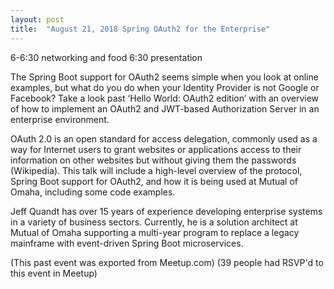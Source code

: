 ```yaml
---
layout: post
title:  "August 21, 2018 Spring OAuth2 for the Enterprise"
---
```


6-6:30 networking and food
6:30 presentation

The Spring Boot support for OAuth2 seems simple when you look at online examples, but what do you do when your Identity Provider is not Google or Facebook? Take a look past ‘Hello World: OAuth2 edition’ with an overview of how to implement an OAuth2 and JWT-based Authorization Server in an enterprise environment.

OAuth 2.0 is an open standard for access delegation, commonly used as a way for Internet users to grant websites or applications access to their information on other websites but without giving them the passwords (Wikipedia). This talk will include a high-level overview of the protocol, Spring Boot support for OAuth2, and how it is being used at Mutual of Omaha, including some code examples.

Jeff Quandt has over 15 years of experience developing enterprise systems in a variety of business sectors. Currently, he is a solution architect at Mutual of Omaha supporting a multi-year program to replace a legacy mainframe with event-driven Spring Boot microservices.

(This past event was exported from Meetup.com)
(39 people had RSVP'd to this event in Meetup)